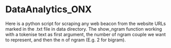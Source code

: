 # DataAnalytics_ONX

Here is a python script for scraping any web beacon from the website URLs marked in the .txt file in data directory.
The show_ngram function working with a tokenise text as first argument, the number of ngram couple we want to represent, and then the n of ngram (E.g. 2 for bigram).
